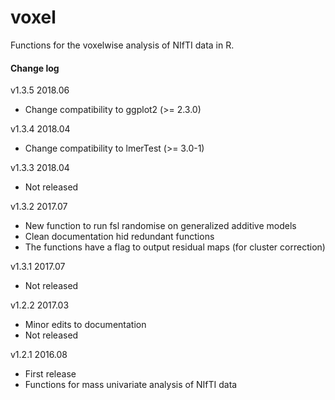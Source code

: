# voxel

Functions for the voxelwise analysis of NIfTI data in R.

#### Change log

v1.3.5 2018.06

* Change compatibility to ggplot2 (>= 2.3.0)

v1.3.4 2018.04

* Change compatibility to lmerTest (>= 3.0-1)

v1.3.3 2018.04

* Not released

v1.3.2 2017.07

* New function to run fsl randomise on generalized additive models
* Clean documentation hid redundant functions
* The functions have a flag to output residual maps (for cluster correction)

v1.3.1 2017.07

* Not released

v1.2.2 2017.03

* Minor edits to documentation
* Not released

v1.2.1 2016.08

* First release
* Functions for mass univariate analysis of NIfTI data
